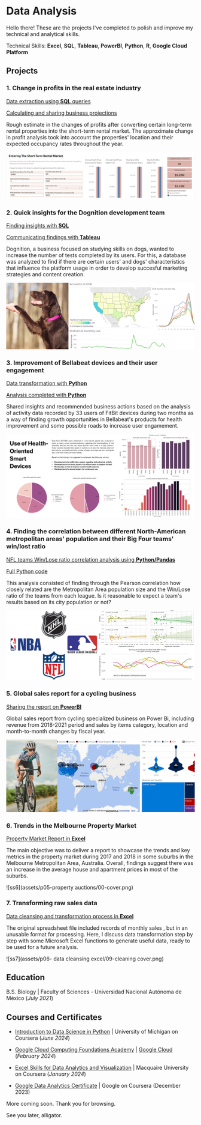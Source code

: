 # Data Analysis

Hello there! These are the projects I've completed to polish and improve my technical and analytical skills.

Technical Skills: **Excel**, **SQL**, **Tableau**, **PowerBI**, **Python**, **R**, **Google Cloud Platform**

## Projects

### 1. Change in profits in the real estate industry

[Data extraction using **SQL** queries](2024_03_watershed_database) 

[Calculating and sharing business projections](2024_04_watershedprojections.md)

Rough estimate in the changes of profits after converting certain long-term rental properties into the short-term rental market. The approximate change in profit analysis took into account the properties' location and their expected occupancy rates throughout the year.

![ss1](assets/01-ss1.png)

### 2. Quick insights for the Dognition development team

[Finding insights with **SQL**](2024_02_02-dog_db_extraction1.md)

[Communicating findings with **Tableau**](2024_02_03-dog_db_analysis.md)

Dognition, a business focused on studying skills on dogs, wanted to increase the number of tests completed by its users. For this, a database was analyzed to find if there are certain users' and dogs' characteristics that influence the platform usage in order to develop succesful marketing strategies and content creation.

![ss4](assets/p04-dataextraction/03-dognitioncover.png)

### 3. Improvement of Bellabeat devices and their user engagement

[Data transformation with **Python**](2024_05_bellabeat_cleaning.md)

[Analysis completed with **Python**](2024_06_bellabeat_analysis.md)

Shared insights and recommended business actions based on the analysis of activity data recorded by 33 users of FitBit devices during two months as a way of finding growth opportunities in Bellabeat's products for health improvement and some possible roads to increase user engamement.

![ss2](assets/09_bellabeatcover.png)

### 4. Finding the correlation between different North-American metropolitan areas' population and their Big Four teams' win/lost ratio

[NFL teams Win/Lose ratio correlation analysis using **Python/Pandas**](2024_05_02-NY_NFLcorrelation.md)

[Full Python code](2024_05_01-correlation_bigfour.md)

This analysis consisted of finding through the Pearson correlation how closely related are the Metropolitan Area population size and the Win/Lose ratio of the teams from each league. Is it reasonable to expect a team's results based on its city population or not?

![ss3](assets/03-correlationcover.png)

### 5. Global sales report for a cycling business

[Sharing the report on **PowerBI**](https://app.powerbi.com/view?r=eyJrIjoiZDc0YzQ1NGMtODZkMi00NDhjLWI3OTAtOTdiZmEwMmRhMDk4IiwidCI6IjVmMjgyOTEwLTE3NmYtNDU5ZC1hYjdkLWI3NDRhYTZlZmMwNyIsImMiOjR9)

Global sales report from cycling specialized business on Power Bi, including revenue from 2018-2021 period and sales by items category, location and month-to-month changes by fiscal year.

![ss5](assets/p07-powerBI/00-pbidb.png)

### 6. Trends in the Melbourne Property Market

[Property Market Report in **Excel**](2024_01_propertymarket_trends.md)

The main objective was to deliver a report to showcase the trends and key metrics in the property market during 2017 and 2018 in some suburbs in the Melbourne Metropolitan Area, Australia. Overall, findings suggest there was an increase in the average house and apartment prices in most of the suburbs.

![ss6](assets/p05-property auctions/00-cover.png) 

### 7. Transforming raw sales data

[Data cleansing and transformation process in **Excel**](2024_01_excel_cleaningdata.md)

The original spreadsheet file included records of monthly sales , but in an unusable format for processing. Here, I discuss data transformation step by step with some Microsoft Excel functions to generate useful data, ready to be used for a future analysis.

![ss7](assets/p06- data cleansing excel/09-cleaning cover.png)

## Education

 B.S. Biology | Faculty of Sciences - Universidad Nacional Autónoma de México (_July 2021_)

## Courses and Certificates

* [Introduction to Data Science in Python](https://coursera.org/share/d8f3565476016680b49061be0075ad8e) | University of Michigan on Coursera (_June 2024_)

* [Google Cloud Computing Foundations Academy](https://drive.google.com/file/d/1V8Q_BpTLiBDFIUdiCRVJmqyXYk5S0d8O/view?usp=sharing) | [Google Cloud](https://www.cloudskillsboost.google/public_profiles/d33ecb6c-d70f-4541-8d58-e338ef8e0655) (_February 2024_)

* [Excel Skills for Data Analytics and Visualization](https://coursera.org/share/17f45e990b48d0b0a348ee784ee9415b) | Macquaire University on Coursera (_January 2024_)

* [Google Data Analytics Certificate](https://coursera.org/share/e65da5f6042aa495d7ab29db87ade125) | Google on Coursera (December 2023)

More coming soon.
Thank you for browsing.

See you later, alligator.
